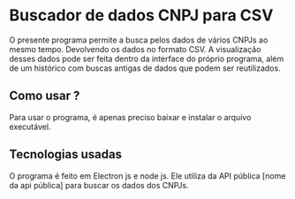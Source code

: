 # Buscador de dados CNPJ para CSV

O presente programa permite a busca pelos dados de vários CNPJs ao mesmo tempo. Devolvendo os dados no formato CSV. A visualização desses dados pode ser feita dentro da interface do próprio programa, além de um histórico com buscas antigas de dados que podem ser reutilizados.

## Como usar ?

Para usar o programa, é apenas preciso baixar e instalar o arquivo executável.

## Tecnologias usadas

O programa é feito em Electron js e node js.
Ele utiliza da API pública [nome da api pública] para buscar os dados dos CNPJs.
